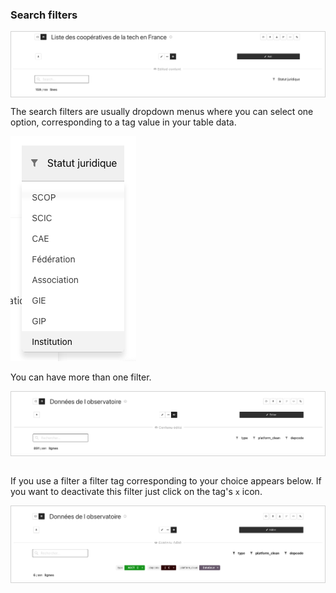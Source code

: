 ### Search filters

<div style="border: thin solid lightgrey;">
  <img
    alt="TUTORIAL-ACTIONS-FILTERS"
    src="https://raw.githubusercontent.com/multi-coop/datami-website-content/main/images/tutorial/actions-search_filters-01.png"
    />
</div>

The search filters are usually dropdown menus where you can select one option, corresponding to a tag value in your table data.

<div>
  <img
    alt="TUTORIAL-ACTIONS-FILTERS_DROPDOWN"
    src="https://raw.githubusercontent.com/multi-coop/datami-website-content/main/images/tutorial/edition-preview-csv-filters.png"
    />
</div>

You can have more than one filter.

<div style="border: thin solid lightgrey;">
  <img
    alt="TUTORIAL-ACTIONS-FILTERS_MORE"
    src="https://raw.githubusercontent.com/multi-coop/datami-website-content/main/images/tutorial/actions-search_filters-02.png"
    />
</div>

<br>

If you use a filter a filter tag corresponding to your choice appears below. If you want to deactivate this filter just click on the tag's `x` icon.

<div style="border: thin solid lightgrey;">
  <img
    alt="TUTORIAL-ACTIONS-FILTERS_MORE"
    src="https://raw.githubusercontent.com/multi-coop/datami-website-content/main/images/tutorial/actions-search_filters-03.png"
    />
</div>
